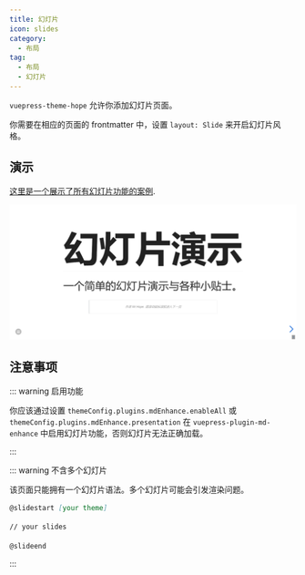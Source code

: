 ```yaml
---
title: 幻灯片
icon: slides
category:
  - 布局
tag:
  - 布局
  - 幻灯片
---
```


`vuepress-theme-hope` 允许你添加幻灯片页面。

你需要在相应的页面的 frontmatter 中，设置 `layout: Slide` 来开启幻灯片风格。

<!-- more -->

## 演示

[这里是一个展示了所有幻灯片功能的案例](https://vuepress-theme-hope.github.io/v2/md-enhance/zh/guide/presentation/demo.html).

![幻灯片页截图](./assets/slides.png)

## 注意事项

::: warning 启用功能

你应该通过设置 `themeConfig.plugins.mdEnhance.enableAll` 或 `themeConfig.plugins.mdEnhance.presentation` 在 `vuepress-plugin-md-enhance` 中启用幻灯片功能，否则幻灯片无法正确加载。

:::

::: warning 不含多个幻灯片

该页面只能拥有一个幻灯片语法。多个幻灯片可能会引发渲染问题。

```md
@slidestart [your theme]

// your slides

@slideend
```

:::
